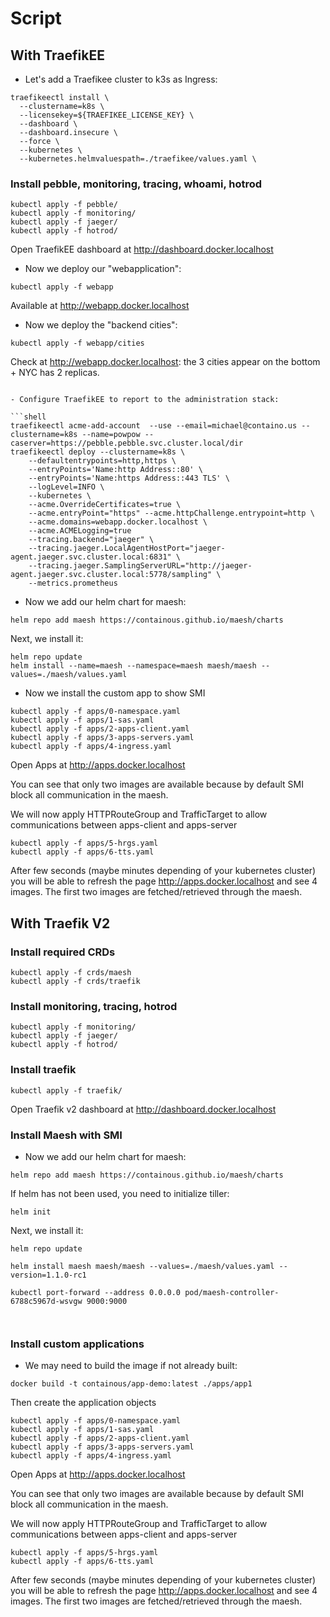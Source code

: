 
# Script

## With TraefikEE

- Let's add a Traefikee cluster to k3s as Ingress:

```shell
traefikeectl install \
  --clustername=k8s \
  --licensekey=${TRAEFIKEE_LICENSE_KEY} \
  --dashboard \
  --dashboard.insecure \
  --force \
  --kubernetes \
  --kubernetes.helmvaluespath=./traefikee/values.yaml \
```

### Install pebble, monitoring, tracing, whoami, hotrod 

```shell
kubectl apply -f pebble/
kubectl apply -f monitoring/
kubectl apply -f jaeger/
kubectl apply -f hotrod/
```

Open TraefikEE dashboard at <http://dashboard.docker.localhost>

- Now we deploy our "webapplication":

```shell
kubectl apply -f webapp
```

Available at <http://webapp.docker.localhost>


- Now we deploy the "backend cities":

```shell
kubectl apply -f webapp/cities
```

Check at <http://webapp.docker.localhost>: the 3 cities appear on the bottom + NYC has 2 replicas.
```

- Configure TraefikEE to report to the administration stack:

```shell
traefikeectl acme-add-account  --use --email=michael@containo.us --clustername=k8s --name=powpow --caserver=https://pebble.pebble.svc.cluster.local/dir
traefikeectl deploy --clustername=k8s \
    --defaultentrypoints=http,https \
    --entryPoints='Name:http Address::80' \
    --entryPoints='Name:https Address::443 TLS' \
    --logLevel=INFO \
    --kubernetes \
    --acme.OverrideCertificates=true \
    --acme.entryPoint="https" --acme.httpChallenge.entrypoint=http \
    --acme.domains=webapp.docker.localhost \
    --acme.ACMELogging=true
    --tracing.backend="jaeger" \
    --tracing.jaeger.LocalAgentHostPort="jaeger-agent.jaeger.svc.cluster.local:6831" \
    --tracing.jaeger.SamplingServerURL="http://jaeger-agent.jaeger.svc.cluster.local:5778/sampling" \
    --metrics.prometheus
```

- Now we add our helm chart for maesh:

```shell
helm repo add maesh https://containous.github.io/maesh/charts
```

Next, we install it:

```shell
helm repo update
helm install --name=maesh --namespace=maesh maesh/maesh --values=./maesh/values.yaml
```

- Now we install the custom app to show SMI

```shell
kubectl apply -f apps/0-namespace.yaml
kubectl apply -f apps/1-sas.yaml
kubectl apply -f apps/2-apps-client.yaml
kubectl apply -f apps/3-apps-servers.yaml
kubectl apply -f apps/4-ingress.yaml
```

Open Apps at <http://apps.docker.localhost>

You can see that only two images are available because by default SMI block all communication in the maesh.

We will now apply HTTPRouteGroup and TrafficTarget to allow communications between apps-client and apps-server

```shell
kubectl apply -f apps/5-hrgs.yaml
kubectl apply -f apps/6-tts.yaml
```

After few seconds (maybe minutes depending of your kubernetes cluster) you will be able to refresh the page <http://apps.docker.localhost> and see 4 images.
The first two images are fetched/retrieved through the maesh.


## With Traefik V2

### Install required CRDs

```shell
kubectl apply -f crds/maesh
kubectl apply -f crds/traefik
```

### Install monitoring, tracing, hotrod 

```shell
kubectl apply -f monitoring/
kubectl apply -f jaeger/
kubectl apply -f hotrod/
```

### Install traefik

```shell
kubectl apply -f traefik/
```

Open Traefik v2 dashboard at <http://dashboard.docker.localhost>

### Install Maesh with SMI

- Now we add our helm chart for maesh:

```shell
helm repo add maesh https://containous.github.io/maesh/charts
```

If helm has not been used, you need to initialize tiller:

```shell
helm init
```

Next, we install it:

```shell
helm repo update

helm install maesh maesh/maesh --values=./maesh/values.yaml --version=1.1.0-rc1

kubectl port-forward --address 0.0.0.0 pod/maesh-controller-6788c5967d-wsvgw 9000:9000



```

### Install custom applications

- We may need to build the image if not already built:

```shell
docker build -t containous/app-demo:latest ./apps/app1
```

Then create the application objects

```shell
kubectl apply -f apps/0-namespace.yaml
kubectl apply -f apps/1-sas.yaml
kubectl apply -f apps/2-apps-client.yaml
kubectl apply -f apps/3-apps-servers.yaml
kubectl apply -f apps/4-ingress.yaml
```

Open Apps at <http://apps.docker.localhost>

You can see that only two images are available because by default SMI block all communication in the maesh.

We will now apply HTTPRouteGroup and TrafficTarget to allow communications between apps-client and apps-server

```shell
kubectl apply -f apps/5-hrgs.yaml
kubectl apply -f apps/6-tts.yaml
```

After few seconds (maybe minutes depending of your kubernetes cluster) you will be able to refresh the page <http://apps.docker.localhost> and see 4 images.
The first two images are fetched/retrieved through the maesh.
